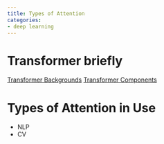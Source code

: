 ```yaml
---
title: Types of Attention
categories:
- deep learning
---
```


# Transformer briefly

[Transformer Backgrounds]() 
[Transformer Components]()

# Types of Attention in Use
- NLP
- CV





